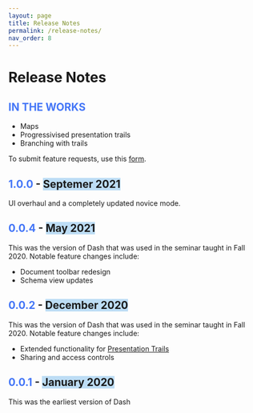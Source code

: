 ```yaml
---
layout: page
title: Release Notes
permalink: /release-notes/
nav_order: 8
---
```

# Release Notes
## <span style="color:#4476f7">**IN THE WORKS**</span>
- Maps
- Progressivised presentation trails
- Branching with trails

To submit feature requests, use this [form](https://forms.gle/yjPYSGzqb2CmqPo47).
## <span style="color:#4476f7">**1.0.0**</span> - <span style="background:#bdddf5">Septemer 2021</span>
UI overhaul and a completely updated novice mode. 

## <span style="color:#4476f7">**0.0.4**</span> - <span style="background:#bdddf5">May 2021</span>
This was the version of Dash that was used in the seminar taught in Fall 2020. Notable feature changes include:
- Document toolbar redesign
- Schema view updates

## <span style="color:#4476f7">**0.0.2**</span> - <span style="background:#bdddf5">December 2020</span>
This was the version of Dash that was used in the seminar taught in Fall 2020. Notable feature changes include:
- Extended functionality for [Presentation Trails](../features/presTrails)
- Sharing and access controls

## <span style="color:#4476f7">**0.0.1**</span> - <span style="background:#bdddf5">January 2020</span>
This was the earliest version of Dash